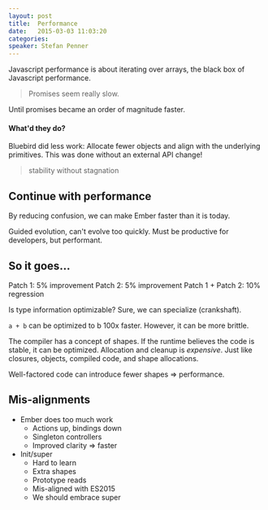 ```yaml
---
layout: post
title:  Performance 
date:   2015-03-03 11:03:20
categories:
speaker: Stefan Penner
---
```


Javascript performance is about iterating over arrays, the black box of Javascript
performance.

> Promises seem really slow.

Until promises became an order of magnitude faster.

#### What'd they do?

Bluebird did less work: Allocate fewer objects and align with the underlying primitives.
This was done without an external API change!

> stability without stagnation

## Continue with performance

By reducing confusion, we can make Ember faster than it is today.

Guided evolution, can't evolve too quickly. Must be productive for developers, but performant.

## So it goes...

Patch 1: 5% improvement
Patch 2: 5% improvement
Patch 1 + Patch 2: 10% regression

Is type information optimizable? Sure, we can specialize (crankshaft).

`a + b` can be optimized to b 100x faster. However, it can be more brittle.

The compiler has a concept of shapes. If the runtime believes the code is stable, it can
be optimized. Allocation and cleanup is _expensive_. Just like closures, objects, compiled code,
and shape allocations.

Well-factored code can introduce fewer shapes => performance.

## Mis-alignments

* Ember does too much work
  * Actions up, bindings down
  * Singleton controllers
  * Improved clarity => faster
* Init/super
  * Hard to learn
  * Extra shapes
  * Prototype reads
  * Mis-aligned with ES2015
  * We should embrace super

